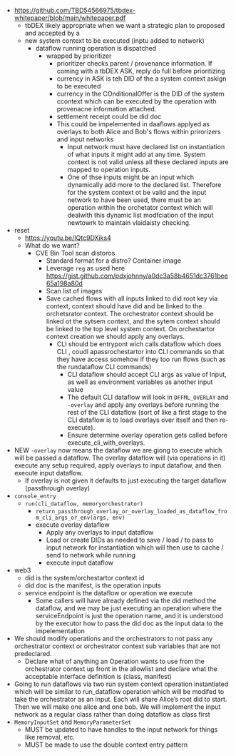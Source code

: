 - https://github.com/TBD54566975/tbdex-whitepaper/blob/main/whitepaper.pdf
   - tbDEX likely appropriate when we want a strategic plan to proposed and accepted by a
   - new system context to be executed (inptu added to network)
     - dataflow running operation is dispatched
       - wrapped by prioritizer
         - prioritizer checks parent / provenance information. If coming with a tbDEX ASK, reply do full before prioritizing
         - currency in ASK is teh DID of the a system context askign to be executed
         - currency in the COnditionalOffer is the DID of the system ccontext which can be executed by the operation with provenacne information attached.
         - settlement receipt could be did doc
         - This could be impelemented in daaflows applyed as overlays to both Alice and Bob's flows within prirorizers and input networks
           - Input network must have declared list on instantiation of what inputs it might add at any time. System context is not valid unless all these declared inputs are mapped to operation inputs.
           - One of thse inputs might be an input which dynamically add more to the declared list. Therefore for the system context ot be valid and the input network to have been used, there must be an operation within the orchetator context which will dealwith this dynamic list modfciation of the input newtowrk to maintain vlaidaisty checking.
- reset
  - https://youtu.be/IQtc9DXiks4
  - What do we want?
    - CVE Bin Tool scan distoros
      - Standard format for a distro? Container image
      - Leverage `reg` as used here https://gist.github.com/pdxjohnny/a0dc3a58b4651dc3761bee65a198a80d
      - Scan list of images
      - Save cached flows with all inputs linked to did root key via context, context should have did and be linked to the orchetsrator context. The orchestrator context should be linked ot the sytsem context, and the sytem context should be linked to the top level system context. On orchestartor context creation we should apply any overlays.
        - CLI should be entrypont wich calls dataflow which does CLI , coudl apassrochestartor into CLI commands so that they have access somehow if they too run flows (such as the rundataflow CLI commands)
          - CLI dataflow should accept CLI args as value of Input, as well as environment variables as another input value
          - The default CLI dataflow will look in `DFFML_OVERLAY` and `-overlay` and apply any overlays before running the rest of the CLI dataflow (sort of like a first stage to the CLI dataflow is to load overlays over itself and then re-execute).
          - Ensure determine overlay operation gets called before execute_cli_with_overlays.
- NEW `-overlay` now means the dataflow we are giong to execute which will be passed a dataflow. The overlay dataflow will (via operations in it) execute any setup required, apply overlays to input dataflow, and then execute input dataflow.
  - If overlay is not given it defaults to just executing the target dataflow (passthrough overlay)
- `console_entry`
  - `run(cli_dataflow, memoryorchestrator)`
    - `return_passthrough_overlay_or_overlay_loaded_as_dataflow_from_cli_args_or_env(args, env)`
    - execute overlay dataflow
      - Apply any overlays to input dataflow
      - Load or create DIDs as needed to save / load / to pass to input network for instantiation which will then use to cache / send to network while running
      - execute input dataflow
- web3
  - did is the system/orchestartor context id
  - did doc is the manifest, is the operation inputs
  - service endpoint is the dataflow or operation we execute
    - Some callers will have already defined via the did method the dataflow, and we may be just executing an operation where the serviceEndpoint is just the operation name, and it is understood by the executor how to pass the did doc as the input data to the impelementation
- We should modify operations and the orchestrators to not pass any orchestrator context or orchestrator context sub variables that are not predeclared. 
  - Declare what of anything an Operation wants to use from the orchestrator context up front in the allowlist and declare what the acceptable interface definition is (class, manifest)
- Going to run dataflows via two run system context operation instantiated which will be similar to run_dataflow operation which will be modifed to take the orchestrator as an input. Each will share Alice’s root did to start. Then we will make one alice and one bob. We will implement the input network as a regular class rather than doing dataflow as class first
- `MemoryInputSet` and `MemoryParameterSet`
  - MUST be updated to have handles to the input network for things like removal, etc.
  - MUST be made to use the double context entry pattern